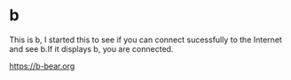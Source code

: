 # b
This is b, I started this to see if you can connect sucessfully to the Internet and see b.If it displays b, you are connected.

https://b-bear.org